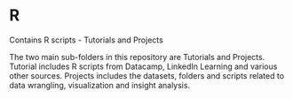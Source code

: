 # R
Contains R scripts - Tutorials and Projects


The two main sub-folders in this repository are Tutorials and Projects. Tutorial includes R scripts from Datacamp, LinkedIn Learning
and various other sources. Projects includes the datasets, folders and scripts related to data wrangling, visualization and insight
analysis. 
